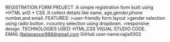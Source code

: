 REGISTRATION FORM PROJECT :A simple registration form built using *HTML anD * CSS .It collect details like name, age,gender,phone number,and email.
FEATURES: >user-friendly form layout >gender selection using radio button. >country selection using dropdown. >responsive design.
TECHNOLOGIES USED: HTML,CSS VISUAL STUDIO CODE.
EMAIL:Najlanassor988@gmail.com
GitHub user-name:najla5002
